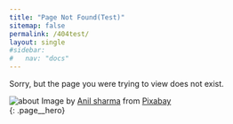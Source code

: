 ```yaml
---
title: "Page Not Found(Test)"
sitemap: false
permalink: /404test/
layout: single
#sidebar:
#   nav: "docs"
---
```


Sorry, but the page you were trying to view does not exist.

<div><img src="/vbscript/assets/images/about_382.jpg" alt="about" />
<span class="page__hero-caption">Image by <a href="https://pixabay.com/users/anilsharma26-13475484/?utm_source=link-attribution&amp;utm_medium=referral&amp;utm_campaign=image&amp;utm_content=7017939">Anil sharma</a> from <a href="https://pixabay.com//?utm_source=link-attribution&amp;utm_medium=referral&amp;utm_campaign=image&amp;utm_content=7017939">Pixabay</a>
</span></div>{: .page__hero}
